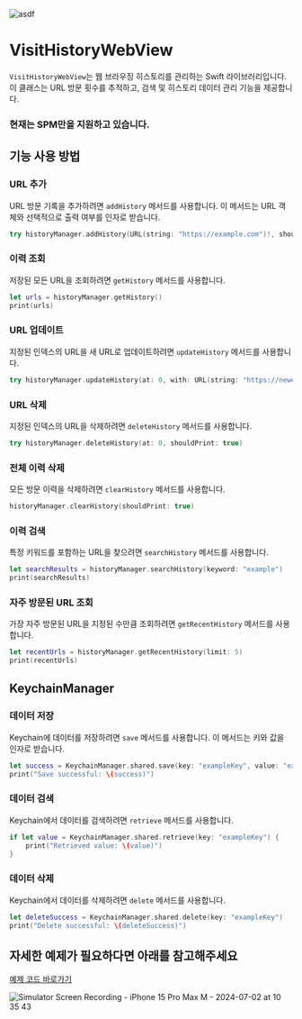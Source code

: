 ![asdf](https://github.com/jjunhaa0211/VisitHistoryWebView/assets/102890390/92e9f6dd-55df-4425-839d-ad92886187a4)

# VisitHistoryWebView

`VisitHistoryWebView`는 웹 브라우징 히스토리를 관리하는 Swift 라이브러리입니다. 이 클래스는 URL 방문 횟수를 추적하고, 검색 및 히스토리 데이터 관리 기능을 제공합니다.

### 현재는 SPM만을 지원하고 있습니다.
## 기능 사용 방법

### URL 추가

URL 방문 기록을 추가하려면 `addHistory` 메서드를 사용합니다. 이 메서드는 URL 객체와 선택적으로 출력 여부를 인자로 받습니다.

```swift
try historyManager.addHistory(URL(string: "https://example.com")!, shouldPrint: true)
```

### 이력 조회

저장된 모든 URL을 조회하려면 `getHistory` 메서드를 사용합니다.

```swift
let urls = historyManager.getHistory()
print(urls)
```

### URL 업데이트

지정된 인덱스의 URL을 새 URL로 업데이트하려면 `updateHistory` 메서드를 사용합니다.

```swift
try historyManager.updateHistory(at: 0, with: URL(string: "https://newexample.com")!, shouldPrint: true)
```

### URL 삭제

지정된 인덱스의 URL을 삭제하려면 `deleteHistory` 메서드를 사용합니다.

```swift
try historyManager.deleteHistory(at: 0, shouldPrint: true)
```

### 전체 이력 삭제

모든 방문 이력을 삭제하려면 `clearHistory` 메서드를 사용합니다.

```swift
historyManager.clearHistory(shouldPrint: true)
```

### 이력 검색

특정 키워드를 포함하는 URL을 찾으려면 `searchHistory` 메서드를 사용합니다.

```swift
let searchResults = historyManager.searchHistory(keyword: "example")
print(searchResults)
```

### 자주 방문된 URL 조회

가장 자주 방문된 URL을 지정된 수만큼 조회하려면 `getRecentHistory` 메서드를 사용합니다.

```swift
let recentUrls = historyManager.getRecentHistory(limit: 5)
print(recentUrls)
```

## KeychainManager

### 데이터 저장

Keychain에 데이터를 저장하려면 `save` 메서드를 사용합니다. 이 메서드는 키와 값을 인자로 받습니다.

```swift
let success = KeychainManager.shared.save(key: "exampleKey", value: "exampleValue")
print("Save successful: \(success)")
```

### 데이터 검색

Keychain에서 데이터를 검색하려면 `retrieve` 메서드를 사용합니다.

```swift
if let value = KeychainManager.shared.retrieve(key: "exampleKey") {
    print("Retrieved value: \(value)")
}
```

### 데이터 삭제

Keychain에서 데이터를 삭제하려면 `delete` 메서드를 사용합니다.

```swift
let deleteSuccess = KeychainManager.shared.delete(key: "exampleKey")
print("Delete successful: \(deleteSuccess)")
```

## 자세한 예제가 필요하다면 아래를 참고해주세요
[예제 코드 바로가기](https://github.com/jjunhaa0211/VisitHistoryWebView/tree/main/Example/Example)

![Simulator Screen Recording - iPhone 15 Pro Max M - 2024-07-02 at 10 35 43](https://github.com/jjunhaa0211/VisitHistoryWebView/assets/102890390/8096869d-cf94-4cc9-8c07-2e500a6cfd5c)

